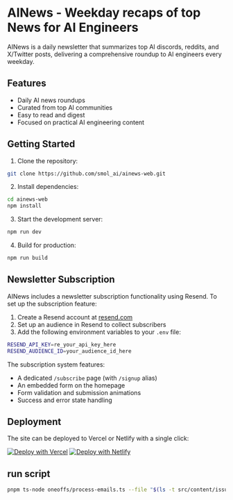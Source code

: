 # AINews - Weekday recaps of top News for AI Engineers

AINews is a daily newsletter that summarizes top AI discords, reddits, and X/Twitter posts, delivering a comprehensive roundup to AI engineers every weekday.

## Features

- Daily AI news roundups
- Curated from top AI communities
- Easy to read and digest
- Focused on practical AI engineering content

## Getting Started

1. Clone the repository:
```sh
git clone https://github.com/smol_ai/ainews-web.git
```

2. Install dependencies:
```sh
cd ainews-web
npm install
```

3. Start the development server:
```sh
npm run dev
```

4. Build for production:
```sh
npm run build
```

## Newsletter Subscription

AINews includes a newsletter subscription functionality using Resend. To set up the subscription feature:

1. Create a Resend account at [resend.com](https://resend.com)
2. Set up an audience in Resend to collect subscribers
3. Add the following environment variables to your `.env` file:

```sh
RESEND_API_KEY=re_your_api_key_here
RESEND_AUDIENCE_ID=your_audience_id_here
```

The subscription system features:
- A dedicated `/subscribe` page (with `/signup` alias)
- An embedded form on the homepage
- Form validation and submission animations
- Success and error state handling

## Deployment

The site can be deployed to Vercel or Netlify with a single click:

[![Deploy with Vercel](https://vercel.com/button)](https://vercel.com/new/clone?repository-url=https://github.com/smol_ai/ainews-web)
[![Deploy with Netlify](https://www.netlify.com/img/deploy/button.svg)](https://app.netlify.com/start/deploy?repository=https://github.com/smol_ai/ainews-web)

## run script

```bash
pnpm ts-node oneoffs/process-emails.ts --file "$(ls -t src/content/issues/*.md | head -n 1)" && gadmit "latest post" && gpom
```